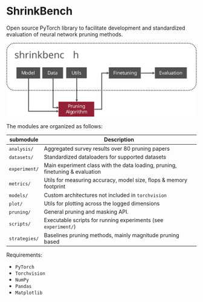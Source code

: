 # ShrinkBench

Open source PyTorch library to facilitate development and  standardized evaluation of neural network pruning methods. 

![](https://raw.githubusercontent.com/shrinkbench/shrinkbench.github.io/master/diagram.svg)

The modules are organized as follows:

| submodule | Description | 
| ---- | ---- |
| `analysis/` | Aggregated survey results over 80 pruning papers |
| `datasets/` | Standardized dataloaders for supported datasets |
| `experiment/` | Main experiment class with the data loading, pruning, finetuning & evaluation |
| `metrics/` | Utils for measuring accuracy, model size, flops & memory footprint |
| `models/` | Custom architectures not included in `torchvision` |  
| `plot/` | Utils for plotting across the logged dimensions | 
| `pruning/` | General pruning and masking API.  |
| `scripts/` | Executable scripts for running experiments (see `experiment/`) |
| `strategies/` | Baselines pruning methods, mainly magnitude pruning based | 

Requirements: 
 - `PyTorch`
 - `Torchvision`
 - `NumPy`
 - `Pandas`
 - `Matplotlib`
